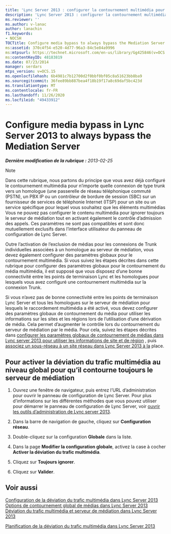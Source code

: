 ```yaml
---
title: 'Lync Server 2013 : configurer la contournement multimédia pour ignorer toujours le serveur de médiation'
description: 'Lync Server 2013 : configurer la contournement multimédia pour ignorer toujours le serveur de médiation.'
ms.reviewer: ''
ms.author: v-lanac
author: lanachin
f1.keywords:
- NOCSH
TOCTitle: Configure media bypass to always bypass the Mediation Server
ms:assetid: 370c4f54-e520-4d77-96a3-84c5e84a9996
ms:mtpsurl: https://technet.microsoft.com/en-us/library/Gg425846(v=OCS.15)
ms:contentKeyID: 48183819
ms.date: 07/23/2014
manager: serdars
mtps_version: v=OCS.15
ms.openlocfilehash: 6b4981c7b12700d2f0bbf0bf05c8a51623bb8ba9
ms.sourcegitcommit: 36fee89bb887bea4f18b19f17a8c69daf5bc423d
ms.translationtype: MT
ms.contentlocale: fr-FR
ms.lasthandoff: 11/26/2020
ms.locfileid: "49433912"
---
```

# <a name="configure-media-bypass-in-lync-server-2013-to-always-bypass-the-mediation-server"></a>Configure media bypass in Lync Server 2013 to always bypass the Mediation Server

<div data-xmlns="http://www.w3.org/1999/xhtml">

<div class="topic" data-xmlns="http://www.w3.org/1999/xhtml" data-msxsl="urn:schemas-microsoft-com:xslt" data-cs="https://msdn.microsoft.com/">

<div data-asp="https://msdn2.microsoft.com/asp">



</div>

<div id="mainSection">

<div id="mainBody">

<span> </span>

_**Dernière modification de la rubrique :** 2013-02-25_

<div>


> [!NOTE]  
> Dans cette rubrique, nous partons du principe que vous avez déjà configuré le contournement multimédia pour n’importe quelle connexion de type trunk vers un homologue (une passerelle de réseau téléphonique commuté (PSTN), un PBX IP ou un contrôleur de bordure de session (SBC) sur un fournisseur de services de téléphonie Internet (ITSP) pour un site ou un service spécifique pour lequel vous souhaitez que les éléments multimédias<BR>Vous ne pouvez pas configurer le contenu multimédia pour ignorer toujours le serveur de médiation tout en activant également le contrôle d’admission des appels. Ces paramètres ne sont pas compatibles et sont donc mutuellement exclusifs dans l’interface utilisateur du panneau de configuration de Lync Server.



</div>

Outre l’activation de l’exclusion de médias pour les connexions de Trunk individuelles associées à un homologue au serveur de médiation, vous devez également configurer des paramètres globaux pour le contournement multimédia. Si vous suivez les étapes décrites dans cette rubrique pour configurer des paramètres globaux pour le contournement du média multimédia, il est supposé que vous disposez d’une bonne connectivité entre les points de terminaison Lync et les homologues pour lesquels vous avez configuré une contournement multimédia sur la connexion Trunk.

Si vous n’avez pas de bonne connectivité entre les points de terminaison Lync Server et tous les homologues sur le serveur de médiation pour lesquels le raccordement multimédia a été activé, vous devez configurer des paramètres globaux de contournement du média pour utiliser les informations sur les sites et les régions lors de l’utilisation d’une dérivation de média. Cela permet d’augmenter le contrôle lors du contournement du serveur de médiation par le média. Pour cela, suivez les étapes décrites dans [configurer les paramètres globaux de contournement de médias dans Lync server 2013 pour utiliser les informations de site et de région](lync-server-2013-configure-media-bypass-global-settings-to-use-site-and-region-information.md) , puis [associez un sous-réseau à un site réseau dans Lync Server 2013 à la](lync-server-2013-associate-a-subnet-with-a-network-site.md) place.

<div>

## <a name="to-enable-media-bypass-globally-to-always-bypass-the-mediation-server"></a>Pour activer la déviation du trafic multimédia au niveau global pour qu’il contourne toujours le serveur de médiation

1.  Ouvrez une fenêtre de navigateur, puis entrez l’URL d’administration pour ouvrir le panneau de configuration de Lync Server. Pour plus d’informations sur les différentes méthodes que vous pouvez utiliser pour démarrer le panneau de configuration de Lync Server, voir [ouvrir les outils d’administration de Lync server 2013](lync-server-2013-open-lync-server-administrative-tools.md).

2.  Dans la barre de navigation de gauche, cliquez sur **Configuration réseau**.

3.  Double-cliquez sur la configuration **Globale** dans la liste.

4.  Dans la page **Modifier la configuration globale**, activez la case à cocher **Activer la déviation du trafic multimédia**.

5.  Cliquez sur **Toujours ignorer**.

6.  Cliquez sur **Valider**.

</div>

<div>

## <a name="see-also"></a>Voir aussi


[Configuration de la déviation du trafic multimédia dans Lync Server 2013](lync-server-2013-configure-media-bypass.md)  
[Options de contournement global de médias dans Lync Server 2013](lync-server-2013-global-media-bypass-options.md)  
[Déviation du trafic multimédia et serveur de médiation dans Lync Server 2013](lync-server-2013-media-bypass-and-mediation-server.md)  


[Planification de la déviation du trafic multimédia dans Lync Server 2013](lync-server-2013-planning-for-media-bypass.md)  
  

</div>

</div>

<span> </span>

</div>

</div>

</div>


